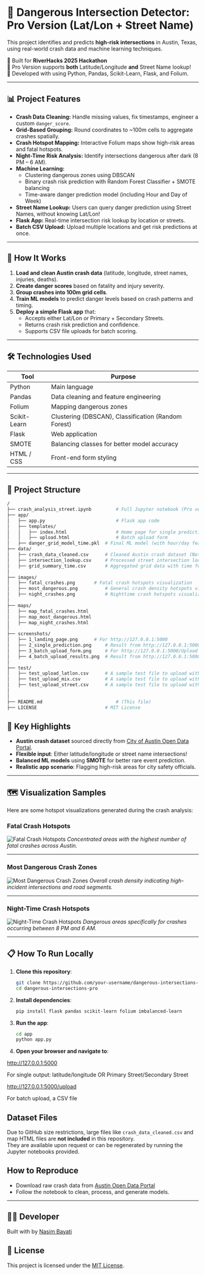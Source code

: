 # 🚦 Dangerous Intersection Detector: Pro Version (Lat/Lon + Street Name)

This project identifies and predicts **high-risk intersections** in Austin, Texas, using real-world crash data and machine learning techniques.

🔹 Built for **RiverHacks 2025 Hackathon**  
🔹 Pro Version supports **both** Latitude/Longitude **and** Street Name lookup!  
🔹 Developed with using Python, Pandas, Scikit-Learn, Flask, and Folium.

---

## 📊 Project Features

- **Crash Data Cleaning:** Handle missing values, fix timestamps, engineer a custom `danger_score`.
- **Grid-Based Grouping:** Round coordinates to ~100m cells to aggregate crashes spatially.
- **Crash Hotspot Mapping:** Interactive Folium maps show high-risk areas and fatal hotspots.
- **Night-Time Risk Analysis:** Identify intersections dangerous after dark (8 PM – 6 AM).
- **Machine Learning:**
  - Clustering dangerous zones using DBSCAN
  - Binary crash risk prediction with Random Forest Classifier + SMOTE balancing
  - Time-aware danger prediction model (including Hour and Day of Week)
- **Street Name Lookup:** Users can query danger prediction using Street Names, without knowing Lat/Lon!
- **Flask App:** Real-time intersection risk lookup by location or streets.
- **Batch CSV Upload:** Upload multiple locations and get risk predictions at once.

---

## 🚀 How It Works

1. **Load and clean Austin crash data** (latitude, longitude, street names, injuries, deaths).
2. **Create danger scores** based on fatality and injury severity.
3. **Group crashes into 100m grid cells**.
4. **Train ML models** to predict danger levels based on crash patterns and timing.
5. **Deploy a simple Flask app** that:
   - Accepts either Lat/Lon or Primary + Secondary Streets.
   - Returns crash risk prediction and confidence.
   - Supports CSV file uploads for batch scoring.

---

## 🛠️ Technologies Used

| Tool          | Purpose                          |
|---------------|-----------------------------------|
| Python        | Main language                     |
| Pandas        | Data cleaning and feature engineering |
| Folium        | Mapping dangerous zones           |
| Scikit-Learn  | Clustering (DBSCAN), Classification (Random Forest) |
| Flask         | Web application                   |
| SMOTE         | Balancing classes for better model accuracy |
| HTML / CSS    | Front-end form styling             |

---

## 📂 Project Structure

```bash
/
├── crash_analysis_street.ipynb     	# Full Jupyter notebook (Pro version)
├── app/
│   ├── app.py                      	# Flask app code
│   ├── templates/
│   │   ├── index.html              	# Home page for single prediction
│   │   ├── upload.html             	# Batch upload form
│	├── danger_grid_model_time.pkl  # Final ML model (with hour/day features)
├── data/
│   ├── crash_data_cleaned.csv 		# Cleaned Austin crash dataset (Not uploaded due to size)
│   ├── intersection_lookup.csv 	# Processed street intersection lookup
│   ├── grid_summary_time.csv  		# Aggregated grid data with time features
│
├── images/
│	├── fatal_crashes.png      	# Fatal crash hotspots visualization
│   ├── most_dangerous.png     		# General crash density hotspots visualization
│   ├── night_crashes.png      		# Nighttime crash hotspots visualization
│  
├── maps/
│   ├── map_fatal_crashes.html 
│   ├── map_most_dangerous.html
│   ├── map_night_crashes.html
│
├── screenshots/
│   ├── 1_landing_page.png 		# For http://127.0.0.1:5000
│   ├── 2_single_prediction.png 	# Result from http://127.0.0.1:5000
│   ├── 3_batch_upload_form.png 	# For http://127.0.0.1:5000/Upload
│   ├── 4_batch_upload_results.png 	# Result from http://127.0.0.1:5000/Upload
│
├── test/
│   ├── test_upload_latlon.csv 		# A sample test file to upload with Latitude/Longitude
│   ├── test_upload_mix.csv 		# A sample test file to upload with Latitude/Longitude and Primary Street/Secondary Street
│   ├── test_upload_street.csv 		# A sample test file to upload with Primary Street/Secondary Street
│
│
├── README.md                       	# (This file)
├── LICENSE                    		# MIT License
```

## 🌟 Key Highlights

- **Austin crash dataset** sourced directly from [City of Austin Open Data Portal](https://data.austintexas.gov).
- **Flexible input**: Either latitude/longitude or street name intersections!
- **Balanced ML models** using **SMOTE** for better rare event prediction.
- **Realistic app scenario**: Flagging high-risk areas for city safety officials.

---

## 🗺️ Visualization Samples

Here are some hotspot visualizations generated during the crash analysis:

### Fatal Crash Hotspots
![Fatal Crash Hotspots](images/fatal_crashes.png)
*Concentrated areas with the highest number of fatal crashes across Austin.*

---

### Most Dangerous Crash Zones
![Most Dangerous Crash Zones](images/most_dangerous.png)
*Overall crash density indicating high-incident intersections and road segments.*

---

### Night-Time Crash Hotspots
![Night-Time Crash Hotspots](images/night_crashes.png)
*Dangerous areas specifically for crashes occurring between 8 PM and 6 AM.*


---

## 📋 How To Run Locally

1. **Clone this repository**:
   ```bash
   git clone https://github.com/your-username/dangerous-intersections-pro.git
   cd dangerous-intersections-pro
	```

2. **Install dependencies**:
	```bash
	pip install flask pandas scikit-learn folium imbalanced-learn
	```

3. **Run the app**:
	```bash
	cd app
	python app.py
	```

4. **Open your browser and navigate to**:

http://127.0.0.1:5000

For single output: latitude/longitude OR Primary Street/Secondary Street

http://127.0.0.1:5000/upload

For batch upload, a CSV file

## Dataset Files
Due to GitHub size restrictions, large files like `crash_data_cleaned.csv` and map HTML files are **not included** in this repository.  
They are available upon request or can be regenerated by running the Jupyter notebooks provided.

## How to Reproduce
- Download raw crash data from [Austin Open Data Portal](https://data.austintexas.gov/)
- Follow the notebook to clean, process, and generate models.

---

## 👩‍💻 Developer

Built with by [Nasim Bayati](https://github.com/nasimbayati)

## 📜 License

This project is licensed under the [MIT License](LICENSE).
